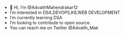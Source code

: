 - 👋 Hi, I’m @AdvaithMahendrakar12
-  I’m interested in DSA,DEVOPS,K8,WEB DEVELOPMENT
-  I’m currently learning DSA
-  I’m looking to contribute to open source. 
- You can reach me on Twitter @Advaith_Mak

